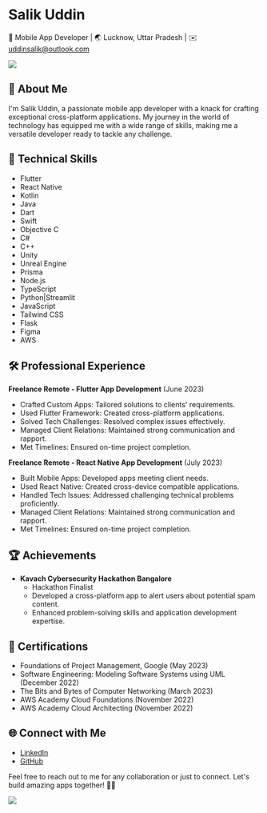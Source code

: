 # Salik Uddin
📱 Mobile App Developer | 🌏 Lucknow, Uttar Pradesh | ✉️ uddinsalik@outlook.com

![](https://user-images.githubusercontent.com/73097560/115834477-dbab4500-a447-11eb-908a-139a6edaec5c.gif)

## 🚀 About Me

I'm Salik Uddin, a passionate mobile app developer with a knack for crafting exceptional cross-platform applications. My journey in the world of technology has equipped me with a wide range of skills, making me a versatile developer ready to tackle any challenge.


## 🔧 Technical Skills

- Flutter
- React Native
- Kotlin
- Java
- Dart
- Swift
- Objective C
- C#
- C++
- Unity
- Unreal Engine
- Prisma
- Node.js
- TypeScript
- Python|Streamlit
- JavaScript
- Tailwind CSS
- Flask
- Figma
- AWS


## 🛠️ Professional Experience

**Freelance Remote - Flutter App Development** (June 2023)

- Crafted Custom Apps: Tailored solutions to clients' requirements.
- Used Flutter Framework: Created cross-platform applications.
- Solved Tech Challenges: Resolved complex issues effectively.
- Managed Client Relations: Maintained strong communication and rapport.
- Met Timelines: Ensured on-time project completion.

**Freelance Remote - React Native App Development** (July 2023)

- Built Mobile Apps: Developed apps meeting client needs.
- Used React Native: Created cross-device compatible applications.
- Handled Tech Issues: Addressed challenging technical problems proficiently.
- Managed Client Relations: Maintained strong communication and rapport.
- Met Timelines: Ensured on-time project completion.


## 🏆 Achievements

- **Kavach Cybersecurity Hackathon Bangalore**
  - Hackathon Finalist
  - Developed a cross-platform app to alert users about potential spam content.
  - Enhanced problem-solving skills and application development expertise.


## 📜 Certifications

- Foundations of Project Management, Google (May 2023)
- Software Engineering: Modeling Software Systems using UML (December 2022)
- The Bits and Bytes of Computer Networking (March 2023)
- AWS Academy Cloud Foundations (November 2022)
- AWS Academy Cloud Architecting (November 2022)


## 🌐 Connect with Me

- [LinkedIn](https://www.linkedin.com/in/salik-uddin-2a857b217)
- [GitHub](https://github.com/salik03)


Feel free to reach out to me for any collaboration or just to connect. Let's build amazing apps together! 📱🚀

![](https://user-images.githubusercontent.com/73097560/115834477-dbab4500-a447-11eb-908a-139a6edaec5c.gif)
